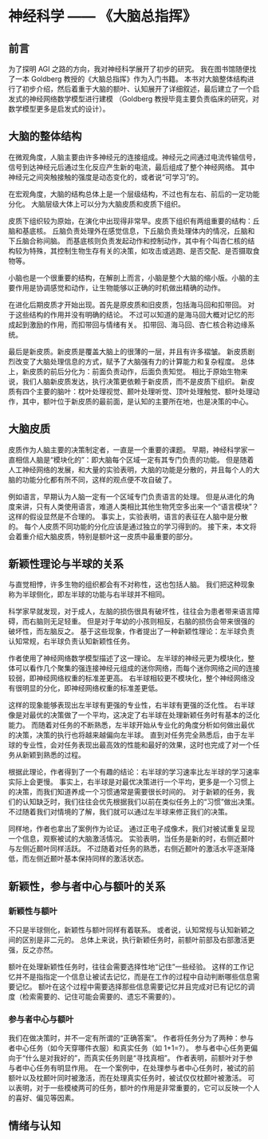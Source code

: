 # 神经科学 —— 《大脑总指挥》

## 前言

为了探明 AGI 之路的方向，我对神经科学展开了初步的研究。
我在图书馆随便找了一本 Goldberg 教授的《大脑总指挥》作为入门书籍。
本书对大脑整体结构进行了初步介绍，然后着重于大脑的额叶、认知展开了详细叙述，最后建立了一个启发式的神经网络数学模型进行建模
（Goldberg 教授毕竟主要负责临床的研究，对数学模型更多是启发式的设计）。

## 大脑的整体结构

在微观角度，人脑主要由许多神经元的连接组成。神经元之间通过电流传输信号，信号到达神经元后通过生化反应产生新的电流，最后组成了整个神经网络。
其中神经元之间突触接触的强度是动态变化的，或者说“可学习”的。

在宏观角度，大脑的结构总体上是一个层级结构，不过也有左右、前后的一定功能分化。
大脑层级大体上可以分为大脑皮质和皮质下组织。

皮质下组织较为原始，在演化中出现得非常早。皮质下组织有两组重要的结构：丘脑和基底核。
丘脑负责处理外在感觉信息，下丘脑负责处理体内的情况，丘脑和下丘脑合称间脑。
而基底核则负责发起动作和控制动作，其中有个叫杏仁核的结构较为特殊，其控制生物生存有关的决策，如攻击或逃跑、是否交配、是否摄取食物等。

小脑也是一个很重要的结构，在解剖上而言，小脑是整个大脑的缩小版。小脑的主要作用是协调感觉和动作，让生物能够以正确的时机做出精确的动作。

在进化后期皮质才开始出现。首先是原皮质和旧皮质，包括海马回和扣带回。
对于这些结构的作用并没有明确的结论。
不过可以知道的是海马回大概对记忆的形成起到激励的作用，而扣带回与情绪有关。
扣带回、海马回、杏仁核合称边缘系统。

最后是新皮质。新皮质是覆盖大脑上的很薄的一层，并且有许多褶皱。
新皮质剧烈改变了大脑处理信息的方式，赋予了大脑强有力的计算能力和复杂程度。
总体上，新皮质的前后分化为：前面负责动作，后面负责知觉。
相比于原始生物来说，我们人脑新皮质发达，执行决策更依赖于新皮质，而不是皮质下组织。
新皮质有四个主要的脑叶：枕叶处理视觉、颞叶处理听觉、顶叶处理触觉、额叶处理动作，其中，额叶位于新皮质的最前面，是认知的主要所在地，也是决策的中心。

## 大脑皮质

皮质作为人脑主要的决策制定者，一直是一个重要的课题。
早期，神经科学家一直相信人脑是“模块化的”：即大脑每个区域一定有其专门负责的功能。
但是随着人工神经网络的发展，和大量的实验表明，大脑的功能是分散的，并且每个人的大脑的功能分化都有所不同，这样的观点便不攻自破了。

例如语言，早期认为人脑一定有一个区域专门负责语言的处理。
但是从进化的角度来讲，只有人类使用语言，难道人类相比其他生物凭空多出来一个“语言模块”？ 这样的假设显然是不合理的。
事实上，实验表明，语言的表征在人脑中是分散的。
每个人皮质不同功能的分化应该是通过独立的学习得到的。
接下来，本文将会着重介绍大脑皮质，特别是额叶这一皮质中最重要的部分。

## 新颖性理论与半球的关系

与直觉相悖，许多生物的组织都会有不对称性，这也包括人脑。
我们把这种现象称为半球侧化，即左半球的功能与右半球并不相同。

科学家早就发现，对于成人，左脑的损伤很具有破坏性，往往会为患者带来语言障碍，而右脑则无足轻重。
但是对于年幼的小孩则相反，右脑的损伤会带来很强的破坏性，而左脑反之。
基于这些现象，作者提出了一种新颖性理论：左半球负责认知常规，右半球负责认知新颖性任务。

作者使用了神经网络数学模型描述了这一理论。
左半球的神经元更为模块化，整体可以看作几个聚集的强连接神经元组成的迷你网络，而每个迷你网络之间的连接较弱，即神经网络权重的标准差更高。
右半球相较更不模块化，整个神经网络没有很明显的分化，即神经网络权重的标准差更低。

这样的现象能够表现出左半球有更强的专业性，右半球有更强的泛化性。
右半球像是对最优的决策做了一个平均，这决定了右半球在处理新颖任务时有基本的泛化能力。
而随着对任务的不断熟悉，左半球开始从专业化的角度分析如何做出最优的决策，决策的执行也将越来越偏向左半球。
直到对任务完全熟悉后，由于左半球的专业性，会对任务表现出最高效的性能和最好的效果，这时也完成了对一个任务从新颖到熟悉的过程。

根据此理论，作者得到了一个有趣的结论：右半球的学习速率比左半球的学习速率实际上会更慢。
事实上，右半球是对最优决策进行一个平均，更多是一个习惯上的决策，而我们知道养成一个习惯通常是需要很长时间的。
对于新颖的任务，我们的认知缺乏时，我们往往会优先根据我们以前在类似任务上的“习惯”做出决策。
不过随着我们对情境的了解，我们就可以通过左半球来修正我们的决策。

同样地，作者也拿出了案例作为论证。
通过正电子成像术，我们对被试重复呈现一个信息，观察被试的大脑激活情况。
实验表明，当任务是新的时，右侧近颞叶与左侧近颞叶同样活跃。
不过随着对任务的熟悉，右侧近颞叶的激活水平逐渐降低，而左侧近颞叶基本保持同样的激活状态。

## 新颖性，参与者中心与额叶的关系

### 新颖性与额叶

不只是半球侧化，新颖性与额叶同样有着联系。
或者说，认知常规与认知新颖之间的区别是非二元的。
总体上来说，执行新颖任务时，前额叶前部及右部激活更强，反之亦然。

额叶在处理新颖性任务时，往往会需要选择性地“记住”一些经验。
这样的工作记忆并不是指指定一个信息让被试去记忆，而是在工作的过程中自动判断哪些信息需要记忆。
额叶在这个过程中需要选择那些信息需要记忆并且完成对已有记忆的调度（检索需要的、记住可能会需要的、遗忘不需要的）。

### 参与者中心与额叶

我们在做决策时，并不一定有所谓的“正确答案”。
作者将任务分为了两种：参与者中心任务（如今天穿哪件衣服）和真实任务（如 1+1=?）。
参与者中心任务更偏向于“什么是对我好的”，而真实任务则是“寻找真相”。
作者表明，前额叶对于参与者中心任务有明显作用。
在一个案例中，在处理参与者中心任务时，被试的前额叶以及枕颞叶同时被激活，而在处理真实任务时，被试仅仅枕颞叶被激活。
可以表明，对于一些模棱两可的任务，额叶的作用是非常重要的，它可以反映一个人的喜好、偏见等因素。

## 情绪与认知


